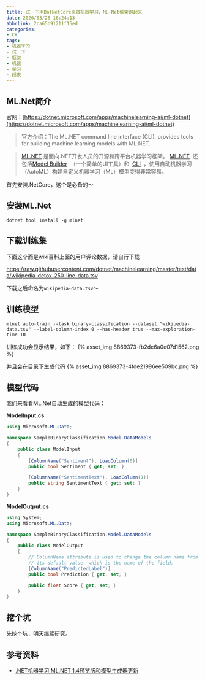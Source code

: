 ```yaml
---
title: 试一下用DotNetCore来做机器学习，ML-Net框架跑起来
date: 2020/03/28 16:24:13
abbrlink: 2ca65b91211f15ed
categories:
- C#
tags:
- 机器学习
- 试一下
- 框架
- 机器
- 学习
- 起来
---
```

## ML.Net简介
官网：[https://dotnet.microsoft.com/apps/machinelearning-ai/ml-dotnet](https://dotnet.microsoft.com/apps/machinelearning-ai/ml-dotnet)

>官方介绍：The ML.NET command line interface (CLI), provides tools for building machine learning models with ML.NET.

>[ML.NET](https://dot.net/ml) 是面向.NET开发人员的开源和跨平台机器学习框架。 [ML.NET](https://dot.net/ml)  还包括[Model Builder](https://aka.ms/modelbuilder)  （一个简单的UI工具）和  [CLI](https://docs.microsoft.com/en-us/dotnet/machine-learning/how-to-guides/install-ml-net-cli)  ，使用自动机器学习（AutoML）构建自定义机器学习（ML）模型变得非常容易。

首先安装.NetCore，这个是必备的～

## 安装ML.Net
```
dotnet tool install -g mlnet
```

## 下载训练集
下面这个而是wiki百科上面的用户评论数据，请自行下载

https://raw.githubusercontent.com/dotnet/machinelearning/master/test/data/wikipedia-detox-250-line-data.tsv

下载之后命名为`wikipedia-data.tsv`～

## 训练模型
```
mlnet auto-train --task binary-classification --dataset "wikipedia-data.tsv" --label-column-index 0 --has-header true --max-exploration-time 10
```

训练成功会显示结果，如下：
{% asset_img 8869373-fb2de6a0e07d1562.png %}

并且会在目录下生成代码
{% asset_img 8869373-4fde21996ee509bc.png %}

## 模型代码
我们来看看ML.Net自动生成的模型代码：

**ModelInput.cs**
```csharp
using Microsoft.ML.Data;

namespace SampleBinaryClassification.Model.DataModels
{
    public class ModelInput
    {
        [ColumnName("Sentiment"), LoadColumn(0)]
        public bool Sentiment { get; set; }

        [ColumnName("SentimentText"), LoadColumn(1)]
        public string SentimentText { get; set; }
    }
}
```

**ModelOutput.cs**
```csharp
using System;
using Microsoft.ML.Data;

namespace SampleBinaryClassification.Model.DataModels
{
    public class ModelOutput
    {
        // ColumnName attribute is used to change the column name from
        // its default value, which is the name of the field.
        [ColumnName("PredictedLabel")]
        public bool Prediction { get; set; }

        public float Score { get; set; }
    }
}
```

## 挖个坑
先挖个坑，明天继续研究。

## 参考资料
- [.NET机器学习 ML.NET 1.4预览版和模型生成器更新](https://www.cnblogs.com/shanyou/p/11503476.html)
